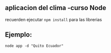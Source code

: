 ## aplicacion del clima -curso Node


recuerden ejecutar ```npm install``` para las librerias

## Ejemplo:
```
node app -d "Quito Ecuador"

```

